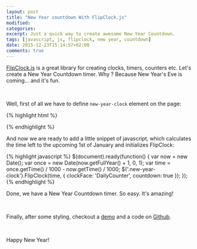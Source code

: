```yaml
---
layout: post
title: "New Year countdown With FlipClock.js"
modified:
categories:
excerpt: Just a quick way to create awesome New Year Countdown.
tags: [javascript, js, flipclock, new year, countdown]
date: 2015-12-23T15:14:57+02:00
comments: true
---
```


[FlipClock.js](http://flipclockjs.com/) is a great library for creating clocks, timers, counters etc.
Let's create a New Year Countdown timer. Why ? Because New Year's Eve is coming... and it's fun.

<br>

Well, first of all we have to define `new-year-clock` element on the page:

{% highlight html %}
<body>
  <div class="new-year-clock"></div>
</body>
{% endhighlight %}

And now we are ready to add a little snippet of javascript, which calculates the time
left to the upcoming 1st of January and initializes FlipClock:

{% highlight javascript %}
$(document).ready(function() {
    var now = new Date();
    var once  = new Date(now.getFullYear() + 1, 0, 1);
    var time = once.getTime() / 1000 - now.getTime() / 1000;
    $('.new-year-clock').FlipClock(time, {
        clockFace: 'DailyCounter',
        countdown: true
    });
});
{% endhighlight %}

Done, we have a New Year Countdown timer. So easy. It's amazing!

<br>

Finally, after some styling, checkout a [demo](http://veelenga.com/new-year-countdown/)
and a code on [Github](https://github.com/veelenga/new-year-countdown).

<br>

Happy New Year!
